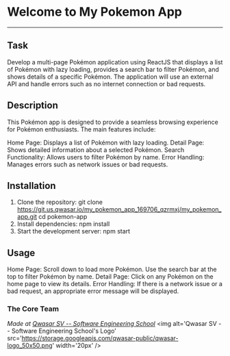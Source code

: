 # Welcome to My Pokemon App
***

## Task
Develop a multi-page Pokémon application using ReactJS that displays a list of Pokémon with lazy loading, provides a search bar to filter Pokémon, and shows details of a specific Pokémon. The application will use an external API and handle errors such as no internet connection or bad requests.

## Description
This Pokémon app is designed to provide a seamless browsing experience for Pokémon enthusiasts. The main features include:

Home Page: Displays a list of Pokémon with lazy loading.
Detail Page: Shows detailed information about a selected Pokémon.
Search Functionality: Allows users to filter Pokémon by name.
Error Handling: Manages errors such as network issues or bad requests.

## Installation
1. Clone the repository:
git clone <https://git.us.qwasar.io/my_pokemon_app_169706_qzrmxj/my_pokemon_app.git>
cd pokemon-app
2. Install dependencies:
npm install
3. Start the development server:
npm start

## Usage
Home Page: Scroll down to load more Pokémon. Use the search bar at the top to filter Pokémon by name.
Detail Page: Click on any Pokémon on the home page to view its details.
Error Handling: If there is a network issue or a bad request, an appropriate error message will be displayed.

### The Core Team


<span><i>Made at <a href='https://qwasar.io'>Qwasar SV -- Software Engineering School</a></i></span>
<span><img alt='Qwasar SV -- Software Engineering School's Logo' src='https://storage.googleapis.com/qwasar-public/qwasar-logo_50x50.png' width='20px' /></span>
